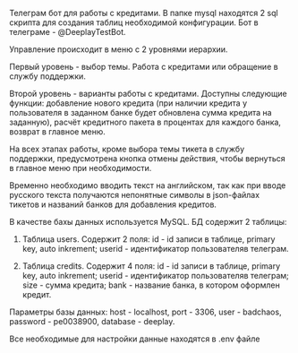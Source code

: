 Телеграм бот для работы с кредитами. В папке mysql находятся 2 sql скрипта для создания таблиц необходимой конфигурации. Бот в телеграме - @DeeplayTestBot.

Управление происходит в меню с 2 уровнями иерархии.

Первый уровень - выбор темы. Работа с кредитами или обращение в службу поддержки.

Второй уровень - варианты работы с кредитами. Доступны следующие функции: добавление нового кредита (при наличии кредита у пользователя в заданном банке будет обновлена сумма кредита на заданную), расчёт кредитного пакета в процентах для каждого банка, возврат в главное меню.

На всех этапах работы, кроме выбора темы тикета в службу поддержки, предусмотрена кнопка отмены действия, чтобы вернуться в главное меню при необходимости.

Временно необходимо вводить текст на английском, так как при вводе русского текста получаются непонятные символы в json-файлах тикетов и названий банков для добавления кредитов.

В качестве бахы данных используется MySQL. БД содержит 2 таблицы:

   1) Таблица users. Содержит 2 поля: id - id записи в таблице, primary key, auto inkrement; userid - идентификатор пользователяв телеграм.
   
   2) Таблица credits. Содержит 4 поля: id - id записи в таблице, primary key, auto inkrement; userid - идентификатор пользователяв телеграм; size - сумма кредита;
                                        bank - название банка, в котором оформлен кредит.
                                        
Параметры базы данных: host - localhost, port - 3306, user - badchaos, password - pe0038900, database - deeplay.

Все необходимые для настройки данные находятся в .env файле
